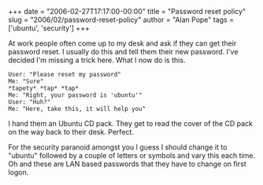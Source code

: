 +++
date = "2006-02-27T17:17:00-00:00"
title = "Password reset policy"
slug = "2006/02/password-reset-policy"
author = "Alan Pope"
tags = ['ubuntu', 'security']
+++

At work people often come up to my desk and ask if they can get their password reset. I usually do this and tell them their new password. I've decided I'm missing a trick here. What I now do is this.

```
User: "Please reset my password"
Me: "Sure"
*tapety* *tap* *tap*
Me: "Right, your password is 'ubuntu'"
User: "Huh?"
Me: "Here, take this, it will help you"
```

I hand them an Ubuntu CD pack. They get to read the cover of the CD pack on the way back to their desk. Perfect.

For the security paranoid amongst you I guess I should change it to "ubuntu" followed by a couple of letters or symbols and vary this each time. Oh and these are LAN based passwords that they have to change on first logon.